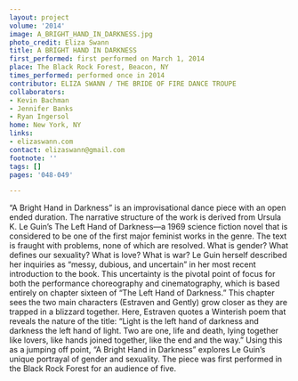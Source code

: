 ```yaml
---
layout: project
volume: '2014'
image: A_BRIGHT_HAND_IN_DARKNESS.jpg
photo_credit: Eliza Swann
title: A BRIGHT HAND IN DARKNESS
first_performed: first performed on March 1, 2014
place: The Black Rock Forest, Beacon, NY
times_performed: performed once in 2014
contributor: ELIZA SWANN / THE BRIDE OF FIRE DANCE TROUPE
collaborators:
- Kevin Bachman
- Jennifer Banks
- Ryan Ingersol
home: New York, NY
links:
- elizaswann.com
contact: elizaswann@gmail.com
footnote: ''
tags: []
pages: '048-049'

---
```


“A Bright Hand in Darkness” is an improvisational dance piece with an open ended duration. The narrative structure of the work is derived from Ursula K. Le Guin’s The Left Hand of Darkness—a 1969 science fiction novel that is considered to be one of the first major feminist works in the genre. The text is fraught with problems, none of which are resolved. What is gender? What defines our sexuality? What is love? What is war? Le Guin herself described her inquiries as “messy, dubious, and uncertain” in her most recent introduction to the book. This uncertainty is the pivotal point of focus for both the performance choreography and cinematography, which is based entirely on chapter sixteen of “The Left Hand of Darkness.” This chapter sees the two main characters (Estraven and Gently) grow closer as they are trapped in a blizzard together. Here, Estraven quotes a Winterish poem that reveals the nature of the title: “Light is the left hand of darkness and darkness the left hand of light. Two are one, life and death, lying together like lovers, like hands joined together, like the end and the way.” Using this as a jumping off point, “A Bright Hand in Darkness” explores Le Guin’s unique portrayal of gender and sexuality. The piece was first performed in the Black Rock Forest for an audience of five.
